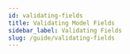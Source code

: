 ```yaml
---
id: validating-fields
title: Validating Model Fields
sidebar_label: Validating Fields
slug: /guide/validating-fields
---
```


